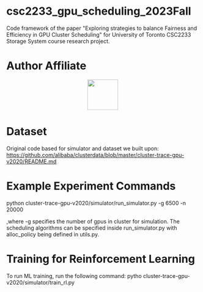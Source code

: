 # csc2233_gpu_scheduling_2023Fall

Code framework of the paper "Exploring strategies to balance Fairness and Efficiency in GPU Cluster Scheduling" for University of Toronto CSC2233 Storage System course research project.

# Author Affiliate
<p align="center">
<a href="https://www.utoronto.ca//"><img src="https://github.com/k9luo/DeepCritiquingForVAEBasedRecSys/blob/master/logos/U-of-T-logo.svg" height="80"></a> 
</p>

# Dataset
Original code based for simulator and dataset we built upon: https://github.com/alibaba/clusterdata/blob/master/cluster-trace-gpu-v2020/README.md

# Example Experiment Commands
python cluster-trace-gpu-v2020/simulator/run_simulator.py -g 6500 -n 20000

,where -g specifies the number of gpus in cluster for simulation. The scheduling algorithms can be specified inside run_simulator.py with alloc_policy being defined in utils.py.

# Training for Reinforcement Learning
To run ML training, run the following command:
pytho cluster-trace-gpu-v2020/simulator/train_rl.py 






